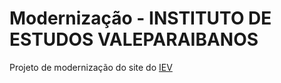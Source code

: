 Modernização - INSTITUTO DE ESTUDOS VALEPARAIBANOS
==================================

Projeto de modernização do site do [IEV](http://iev.org.br)


